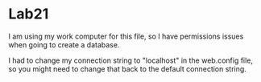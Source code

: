 # Lab21

I am using my work computer for this file, so I have permissions issues when going to create a database.

I had to change my connection string to "localhost" in the web.config file, so you might need to change that back to the default connection string.
